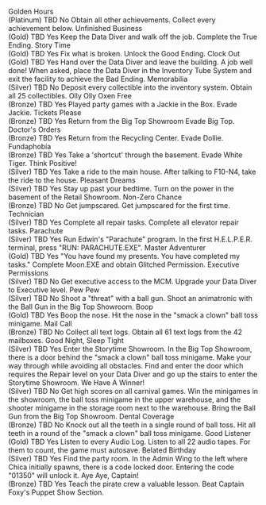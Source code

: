 Golden Hours		
(Platinum)	TBD 	No	Obtain all other achievements.	Collect every achievement below.
Unfinished Business		
(Gold)	TBD 	Yes	Keep the Data Diver and walk off the job.	Complete the True Ending.
Story Time		
(Gold)	TBD 	Yes	Fix what is broken.	Unlock the Good Ending.
Clock Out		
(Gold)	TBD 	Yes	Hand over the Data Diver and leave the building. A job well done!	When asked, place the Data Diver in the Inventory Tube System and exit the facility to achieve the Bad Ending.
Memorabilia		
(Silver)	TBD 	No	Deposit every collectible into the inventory system.	Obtain all 25 collectibles.
Olly Olly Oxen Free		
(Bronze)	TBD 	Yes	Played party games with a Jackie in the Box.	Evade Jackie.
Tickets Please		
(Bronze)	TBD 	Yes	Return from the Big Top Showroom	Evade Big Top.
Doctor's Orders		
(Bronze)	TBD 	Yes	Return from the Recycling Center.	Evade Dollie.
Fundaphobia		
(Bronze)	TBD 	Yes	Take a 'shortcut' through the basement.	Evade White Tiger.
Think Positive!		
(Silver)	TBD 	Yes	Take a ride to the main house.	After talking to F10-N4, take the ride to the house.
Pleasant Dreams		
(Silver)	TBD 	Yes	Stay up past your bedtime.	Turn on the power in the basement of the Retail Showroom.
Non-Zero Chance		
(Bronze)	TBD 	No	Get jumpscared.	Get jumpscared for the first time.
Technician		
(Silver)	TBD 	Yes	Complete all repair tasks.	Complete all elevator repair tasks.
Parachute		
(Silver)	TBD 	Yes	Run Edwin's "Parachute" program.	In the first H.E.L.P.E.R. terminal, press "RUN: PARACHUTE.EXE".
Master Adventurer		
(Gold)	TBD 	Yes	"You have found my presents. You have completed my tasks."	Complete Moon.EXE and obtain Glitched Permission.
Executive Permissions		
(Silver)	TBD 	No	Get executive access to the MCM.	Upgrade your Data Diver to Executive level.
Pew Pew		
(Silver)	TBD 	No	Shoot a "threat" with a ball gun.	Shoot an animatronic with the Ball Gun in the Big Top Showroom.
Boop		
(Gold)	TBD 	Yes	Boop the nose.	Hit the nose in the "smack a clown" ball toss minigame.
Mail Call		
(Bronze)	TBD 	No	Collect all text logs.	Obtain all 61 text logs from the 42 mailboxes.
Good Night, Sleep Tight		
(Silver)	TBD 	Yes	Enter the Storytime Showroom.	In the Big Top Showroom, there is a door behind the "smack a clown" ball toss minigame. Make your way through while avoiding all obstacles. Find and enter the door which requires the Repair level on your Data Diver and go up the stairs to enter the Storytime Showroom.
We Have A Winner!		
(Silver)	TBD 	No	Get high scores on all carnival games.	Win the minigames in the showroom, the ball toss minigame in the upper warehouse, and the shooter minigame in the storage room next to the warehouse. Bring the Ball Gun from the Big Top Showroom.
Dental Coverage		
(Bronze)	TBD 	No	Knock out all the teeth in a single round of ball toss.	Hit all teeth in a round of the "smack a clown" ball toss minigame.
Good Listener		
(Gold)	TBD 	Yes	Listen to every Audio Log.	Listen to all 22 audio tapes. For them to count, the game must autosave.
Belated Birthday		
(Silver)	TBD 	Yes	Find the party room.	In the Admin Wing to the left where Chica initially spawns, there is a code locked door. Entering the code "01350" will unlock it.
Aye Aye, Captain!		
(Bronze)	TBD 	Yes	Teach the pirate crew a valuable lesson.	Beat Captain Foxy's Puppet Show Section.
